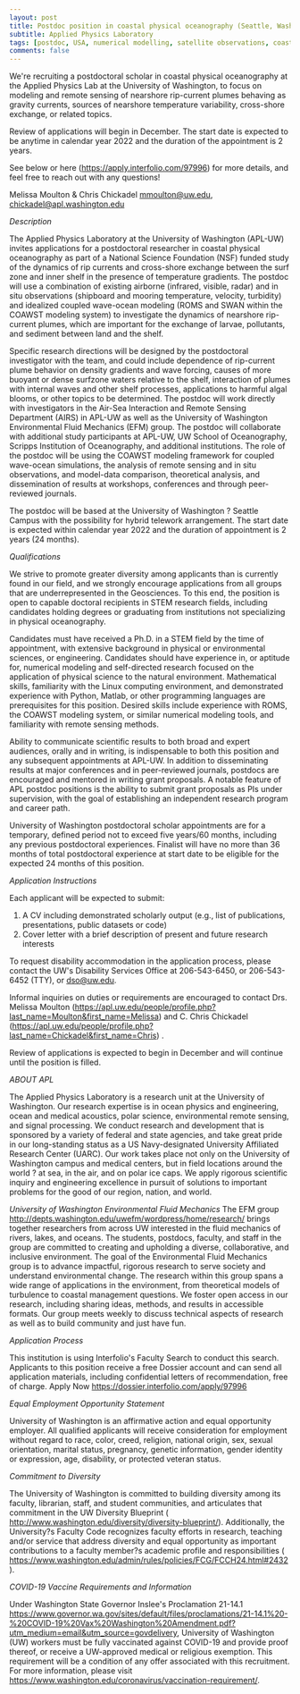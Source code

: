 ```yaml
---
layout: post
title: Postdoc position in coastal physical oceanography (Seattle, Washington)
subtitle: Applied Physics Laboratory
tags: [postdoc, USA, numerical modelling, satellite observations, coastal ocean]
comments: false
---
```


We're recruiting a postdoctoral scholar in coastal physical oceanography at
the Applied Physics Lab at the University of Washington, to focus on
modeling and remote sensing of nearshore rip-current plumes behaving as
gravity currents, sources of nearshore temperature variability, cross-shore
exchange, or related topics.

Review of applications will begin in December. The start date is expected
to be anytime in calendar year 2022 and the duration of the appointment is
2 years.

See below or here (https://apply.interfolio.com/97996) for more details,
and feel free to reach out with any questions!

Melissa Moulton & Chris Chickadel
mmoulton@uw.edu, chickadel@apl.washington.edu


*Description*

The Applied Physics Laboratory at the University of Washington
(APL-UW) invites applications for a postdoctoral researcher in coastal
physical oceanography as part of a National Science Foundation (NSF) funded
study of the dynamics of rip currents and cross-shore exchange between the
surf zone and inner shelf in the presence of temperature gradients. The
postdoc will use a combination of existing airborne (infrared, visible,
radar) and in situ observations (shipboard and mooring temperature,
velocity, turbidity) and idealized coupled wave-ocean modeling (ROMS and
SWAN within the COAWST modeling system) to investigate the dynamics of
nearshore rip-current plumes, which are important for the exchange of
larvae, pollutants, and sediment between land and the shelf.

Specific research directions will be designed by the postdoctoral
investigator with the team, and could include dependence of rip-current
plume behavior on density gradients and wave forcing, causes of more
buoyant or dense surfzone waters relative to the shelf, interaction of
plumes with internal waves and other shelf processes, applications to
harmful algal blooms, or other topics to be determined. The postdoc will
work directly with investigators in the Air-Sea Interaction and Remote
Sensing Department (AIRS) in APL-UW as well as the University of Washington
Environmental Fluid Mechanics (EFM) group. The postdoc will collaborate
with additional study participants at APL-UW, UW School of Oceanography,
Scripps Institution of Oceanography, and additional institutions. The role
of the postdoc will be using the COAWST modeling framework for coupled
wave-ocean simulations, the analysis of remote sensing and in situ
observations, and model-data comparison, theoretical analysis, and
dissemination of results at workshops, conferences and through
peer-reviewed journals.

The postdoc will be based at the University of Washington ? Seattle Campus
with the possibility for hybrid telework arrangement. The start date is
expected within calendar year 2022 and the duration of appointment is 2
years (24 months).


*Qualifications*

We strive to promote greater diversity among applicants
than is currently found in our field, and we strongly encourage
applications from all groups that are underrepresented in the Geosciences. To
this end, the position is open to capable doctoral recipients in STEM
research fields, including candidates holding degrees or graduating from
institutions not specializing in physical oceanography.

Candidates must have received a Ph.D. in a STEM field by the time of
appointment, with extensive background in physical or environmental
sciences, or engineering. Candidates should have experience in, or aptitude
for, numerical modeling and self-directed research focused on the
application of physical science to the natural environment. Mathematical
skills, familiarity with the Linux computing environment, and demonstrated
experience with Python, Matlab, or other programming languages are
prerequisites for this position. Desired skills include experience with
ROMS, the COAWST modeling system, or similar numerical modeling tools, and
familiarity with remote sensing methods.

Ability to communicate scientific results to both broad and expert
audiences, orally and in writing, is indispensable to both this position
and any subsequent appointments at APL-UW. In addition to disseminating
results at major conferences and in peer-reviewed journals, postdocs are
encouraged and mentored in writing grant proposals. A notable feature of
APL postdoc positions is the ability to submit grant proposals as PIs under
supervision, with the goal of establishing an independent research program
and career path.

University of Washington postdoctoral scholar appointments are for a
temporary, defined period not to exceed five years/60 months, including any
previous postdoctoral experiences. Finalist will have no more than 36
months of total postdoctoral experience at start date to be eligible for
the expected 24 months of this position.


*Application Instructions*

Each applicant will be expected to submit:

   1. A CV including demonstrated scholarly output (e.g., list of
   publications, presentations, public datasets or code)
   2. Cover letter with a brief description of present and future research
   interests

To request disability accommodation in the application process, please
contact the UW's Disability Services Office at 206-543-6450, or
206-543-6452 (TTY), or dso@uw.edu.

Informal inquiries on duties or requirements are encouraged to contact
Drs. Melissa Moulton
(https://apl.uw.edu/people/profile.php?last_name=Moulton&first_name=Melissa)
 and C. Chris Chickadel
(https://apl.uw.edu/people/profile.php?last_name=Chickadel&first_name=Chris)
.

Review of applications is expected to begin in December and will continue
until the position is filled.

*ABOUT APL*

The Applied Physics Laboratory is a research unit at the University of
Washington. Our research expertise is in ocean physics and engineering,
ocean and medical acoustics, polar science, environmental remote sensing,
and signal processing. We conduct research and development that is
sponsored by a variety of federal and state agencies, and take great pride
in our long-standing status as a US Navy-designated University Affiliated
Research Center (UARC). Our work takes place not only on the University of
Washington campus and medical centers, but in field locations around the
world ? at sea, in the air, and on polar ice caps. We apply rigorous
scientific inquiry and engineering excellence in pursuit of solutions to
important problems for the good of our region, nation, and world.

*University of Washington Environmental Fluid Mechanics*
The EFM group <http://depts.washington.edu/uwefm/wordpress/home/research/>
brings
together researchers from across UW interested in the fluid mechanics of
rivers, lakes, and oceans. The students, postdocs, faculty, and staff in
the group are committed to creating and upholding a diverse, collaborative,
and inclusive environment. The goal of the Environmental Fluid Mechanics
group is to advance impactful, rigorous research to serve society and
understand environmental change. The research within this group spans a
wide range of applications in the environment, from theoretical models of
turbulence to coastal management questions. We foster open access in our
research, including sharing ideas, methods, and results in accessible
formats. Our group meets weekly to discuss technical aspects of research as
well as to build community and just have fun.


*Application Process*

This institution is using Interfolio's Faculty Search
to conduct this search. Applicants to this position receive a free Dossier
account and can send all application materials, including confidential
letters of recommendation, free of charge.
Apply Now <https://dossier.interfolio.com/apply/97996>


*Equal Employment Opportunity Statement*

University of Washington is an
affirmative action and equal opportunity employer. All qualified applicants
will receive consideration for employment without regard to race, color,
creed, religion, national origin, sex, sexual orientation, marital status,
pregnancy, genetic information, gender identity or expression, age,
disability, or protected veteran status.

*Commitment to Diversity*

The University of Washington is committed to building diversity among its
faculty, librarian, staff, and student communities, and articulates that
commitment in the UW Diversity Blueprint (
http://www.washington.edu/diversity/diversity-blueprint/). Additionally,
the University?s Faculty Code recognizes faculty efforts in research,
teaching and/or service that address diversity and equal opportunity as
important contributions to a faculty member?s academic profile and
responsibilities (
https://www.washington.edu/admin/rules/policies/FCG/FCCH24.html#2432).


*COVID-19 Vaccine Requirements and Information*

Under Washington State
Governor Inslee's Proclamation 21-14.1
<https://www.governor.wa.gov/sites/default/files/proclamations/21-14.1%20-%20COVID-19%20Vax%20Washington%20Amendment.pdf?utm_medium=email&utm_source=govdelivery>,
University of Washington (UW) workers must be fully vaccinated against
COVID-19 and provide proof thereof, or receive a UW-approved medical or
religious exemption. This requirement will be a condition of any offer
associated with this recruitment. For more information, please visit
https://www.washington.edu/coronavirus/vaccination-requirement/.
